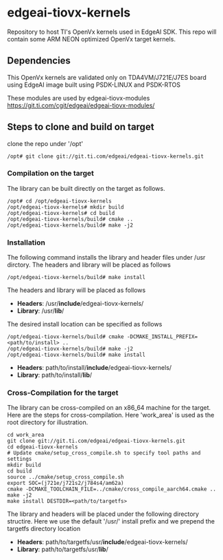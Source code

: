 # edgeai-tiovx-kernels
Repository to host TI's OpenVx kernels used in EdgeAI SDK. This repo will contain some ARM NEON optimized OpenVx target kernels.

## Dependencies
This OpenVx kernels are validated only on TDA4VM/J721E/J7ES board using
EdgeAI image built using PSDK-LINUX and PSDK-RTOS

These modules are used by edgeai-tiovx-modules https://git.ti.com/cgit/edgeai/edgeai-tiovx-modules/

## Steps to clone and build on target
clone the repo under '/opt'
```
/opt# git clone git://git.ti.com/edgeai/edgeai-tiovx-kernels.git
```

### Compilation on the target
The library can be built directly on the target as follows.

```
/opt# cd /opt/edgeai-tiovx-kernels
/opt/edgeai-tiovx-kernels# mkdir build
/opt/edgeai-tiovx-kernels# cd build
/opt/edgeai-tiovx-kernels/build# cmake ..
/opt/edgeai-tiovx-kernels/build# make -j2
```

### Installation
The following command installs the library and header files under /usr dirctory. The headers
and library will be placed as follows

```
/opt/edgeai-tiovx-kernels/build# make install
```

The headers and library will be placed as follows

- **Headers**: /usr/**include**/edgeai-tiovx-kernels/
- **Library**: /usr/**lib**/

The desired install location can be specified as follows

```
/opt/edgeai-tiovx-kernels/build# cmake -DCMAKE_INSTALL_PREFIX=<path/to/install> ..
/opt/edgeai-tiovx-kernels/build# make -j2
/opt/edgeai-tiovx-kernels/build# make install
```

- **Headers**: path/to/install/**include**/edgeai-tiovx-kernels/
- **Library**: path/to/install/**lib**/

### Cross-Compilation for the target
The library can be cross-compiled on an x86_64 machine for the target. Here are the steps for cross-compilation.
Here 'work_area' is used as the root directory for illustration.

```
cd work_area
git clone git://git.ti.com/edgeai/edgeai-tiovx-kernels.git
cd edgeai-tiovx-kernels
# Update cmake/setup_cross_compile.sh to specify tool paths and settings
mkdir build
cd build
source ../cmake/setup_cross_compile.sh
export SOC=(j721e/j721s2/j784s4/am62a)
cmake -DCMAKE_TOOLCHAIN_FILE=../cmake/cross_compile_aarch64.cmake ..
make -j2
make install DESTDIR=<path/to/targetfs>
```
The library and headers will be placed under the following directory structire. Here we use the default '/usr/' install prefix and we prepend the targetfs directory location

- **Headers**: path/to/targetfs/usr/**include**/edgeai-tiovx-kernels/
- **Library**: path/to/targetfs/usr/**lib**/
